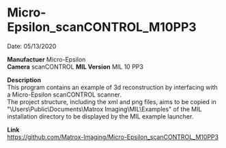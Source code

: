 # Micro-Epsilon_scanCONTROL_M10PP3

Date: 05/13/2020

**Manufactuer** Micro-Epsilon  
**Camera** scanCONTROL
**MIL Version** MIL 10 PP3  

**Description**  
This program contains an example of 3d reconstruction by interfacing with a Micro-Epsilon scanCONTROL scanner.  
The project structure, including the xml and png files, aims to be copied in "\Users\Public\Documents\Matrox Imaging\MIL\Examples" of the MIL installation directory to be displayed by the MIL example launcher.

**Link**  
https://github.com/Matrox-Imaging/Micro-Epsilon_scanCONTROL_M10PP3
